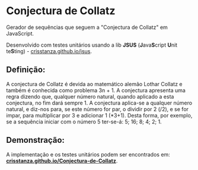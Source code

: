 # Conjectura de Collatz

Gerador de sequências que seguem a "Conjectura de Collatz" em JavaScript.

Desenvolvido com testes unitários usando a lib <b>JSUS</b> (<b>J</b>ava<b>S</b>cript <b>U</b>nit te<b>S</b>ting) - <a href="http://crisstanza.github.io/jsus/" target="_blank">crisstanza.github.io/jsus</a>.


## Definição:

A conjectura de Collatz é devida ao matemático alemão Lothar Collatz e também é conhecida como problema 3n + 1. A conjectura apresenta uma regra dizendo que, qualquer número natural, quando aplicado a esta conjectura, no fim dará sempre 1. A conjectura aplica-se a qualquer número natural, e diz-nos para, se este número for par, o dividir por 2 (/2), e se for impar, para multiplicar por 3 e adicionar 1 (*3+1). Desta forma, por exemplo, se a sequência iniciar com o número 5 ter-se-á: 5; 16; 8; 4; 2; 1.

## Demonstração:

A implementação e os testes unitários podem ser encontrados em: <a href="http://crisstanza.github.io/Conjectura-de-Collatz/" target="_blank"><b>crisstanza.github.io/Conjectura-de-Collatz</b></a>.
